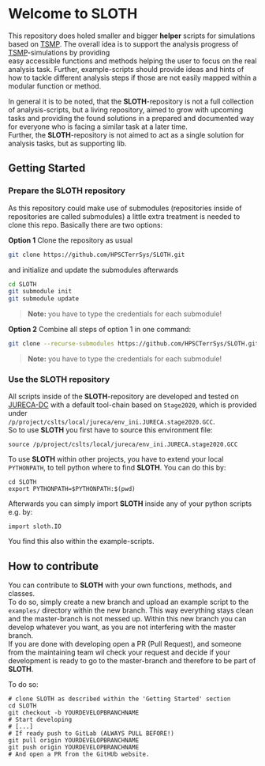# Welcome to SLOTH

This repository does holed smaller and bigger **helper** scripts for simulations 
based on [TSMP](https://www.terrsysmp.org/). The overall idea is to support the 
analysis progress of [TSMP](https://www.terrsysmp.org/)-simulations by providing  
easy accessible functions and methods helping the user to focus on the real 
analysis task. Further, example-scripts should provide ideas and hints of how to 
tackle different analysis steps if those are not easily mapped within a modular 
function or method.  

In general it is to be noted, that the **SLOTH**-repository is not a full 
collection of analysis-scripts, but a living repository, aimed to grow with 
upcoming tasks and providing the found solutions in a prepared and documented 
way for everyone who is facing a similar task at a later time.    
Further, the **SLOTH**-repository is not aimed to act as a single solution for 
analysis tasks, but as supporting lib.


## Getting Started

### Prepare the SLOTH repository
As this repository could make use of submodules (repositories inside of 
repositories are called submodules) a little extra treatment is needed to clone 
this repo. Basically there are two options:

**Option 1**
Clone the repository as usual 
``` bash
git clone https://github.com/HPSCTerrSys/SLOTH.git
```
and initialize and update the submodules afterwards
``` bash
cd SLOTH
git submodule init 
git submodule update
```
>**Note:** you have to type the credentials for each submodule!

**Option 2**
Combine all steps of option 1 in one command:
``` bash
git clone --recurse-submodules https://github.com/HPSCTerrSys/SLOTH.git
```
> **Note:** you have to type the credentials for each submodule!


### Use the SLOTH repository  
All scripts inside of the **SLOTH**-repository are developed and tested on 
[JURECA-DC](https://www.fz-juelich.de/en/ias/jsc/systems/supercomputers/jureca) 
with a default tool-chain based on `Stage2020`, which is provided under  
`/p/project/cslts/local/jureca/env_ini.JURECA.stage2020.GCC`.  
So to use **SLOTH** you first have to source this environment file:  
```
source /p/project/cslts/local/jureca/env_ini.JURECA.stage2020.GCC
```
  
To use **SLOTH** within other projects, you have to extend your local 
`PYTHONPATH`, to tell python where to find **SLOTH**. You can do this by:  
```
cd SLOTH  
export PYTHONPATH=$PYTHONPATH:$(pwd)
```
Afterwards you can simply import **SLOTH** inside any of your python scripts 
e.g. by:
```
import sloth.IO
```
You find this also within the example-scripts.

## How to contribute
You can contribute to **SLOTH** with your own functions, methods, and classes.  
To do so, simply create a new branch and upload an example script to the 
`examples/` directory within the new branch. This way everything stays clean 
and the master-branch is not messed up. Within this new branch you can develop 
whatever you want, as you are not interfering with the master branch.   
If you are done with developing open a PR (Pull Request), and someone from the 
maintaining team wil check your request and decide if your development is ready 
to go to the master-branch and therefore to be part of **SLOTH**.  

To do so:  
```
# clone SLOTH as described within the 'Getting Started' section
cd SLOTH
git checkout -b YOURDEVELOPBRANCHNAME
# Start developing
# [...]
# If ready push to GitLab (ALWAYS PULL BEFORE!)
git pull origin YOURDEVELOPBRANCHNAME
git push origin YOURDEVELOPBRANCHNAME
# And open a PR from the GitHUb website.
```
